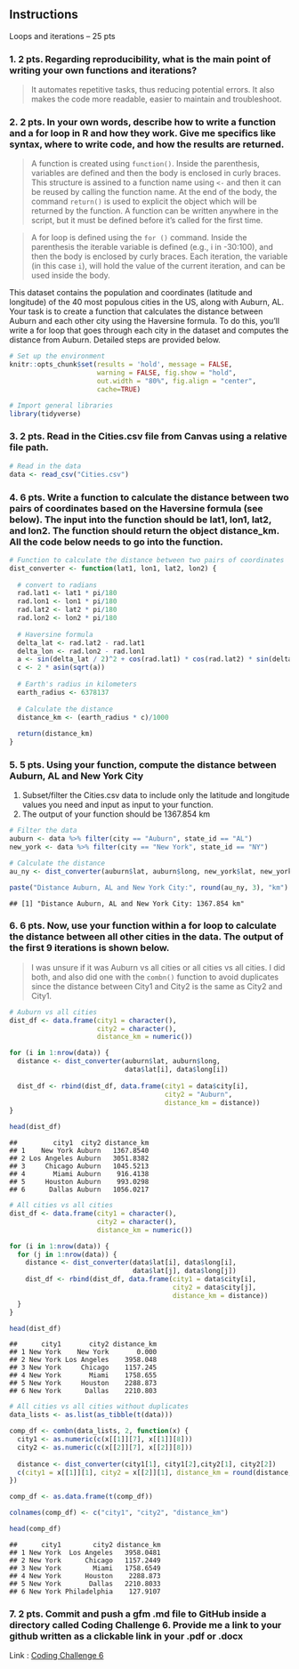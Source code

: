## Instructions

Loops and iterations – 25 pts

### 1. 2 pts. Regarding reproducibility, what is the main point of writing your own functions and iterations?

> It automates repetitive tasks, thus reducing potential errors. It also
> makes the code more readable, easier to maintain and troubleshoot.

### 2. 2 pts. In your own words, describe how to write a function and a for loop in R and how they work. Give me specifics like syntax, where to write code, and how the results are returned.

> A function is created using `function()`. Inside the parenthesis,
> variables are defined and then the body is enclosed in curly braces.
> This structure is assined to a function name using `<-` and then it
> can be reused by calling the function name. At the end of the body,
> the command `return()` is used to explicit the object which will be
> returned by the function. A function can be written anywhere in the
> script, but it must be defined before it’s called for the first time.

> A for loop is defined using the `for ()` command. Inside the
> parenthesis the iterable variable is defined (e.g., i in -30:100), and
> then the body is enclosed by curly braces. Each iteration, the
> variable (in this case `i`), will hold the value of the current
> iteration, and can be used inside the body.

This dataset contains the population and coordinates (latitude and
longitude) of the 40 most populous cities in the US, along with Auburn,
AL. Your task is to create a function that calculates the distance
between Auburn and each other city using the Haversine formula. To do
this, you’ll write a for loop that goes through each city in the dataset
and computes the distance from Auburn. Detailed steps are provided
below.

``` r
# Set up the environment
knitr::opts_chunk$set(results = 'hold', message = FALSE,
                      warning = FALSE, fig.show = "hold",
                      out.width = "80%", fig.align = "center",
                      cache=TRUE)

# Import general libraries 
library(tidyverse)
```

### 3. 2 pts. Read in the Cities.csv file from Canvas using a relative file path.

``` r
# Read in the data
data <- read_csv("Cities.csv")
```

### 4. 6 pts. Write a function to calculate the distance between two pairs of coordinates based on the Haversine formula (see below). The input into the function should be lat1, lon1, lat2, and lon2. The function should return the object distance_km. All the code below needs to go into the function.

``` r
# Function to calculate the distance between two pairs of coordinates
dist_converter <- function(lat1, lon1, lat2, lon2) {
  
  # convert to radians
  rad.lat1 <- lat1 * pi/180
  rad.lon1 <- lon1 * pi/180
  rad.lat2 <- lat2 * pi/180
  rad.lon2 <- lon2 * pi/180
  
  # Haversine formula
  delta_lat <- rad.lat2 - rad.lat1
  delta_lon <- rad.lon2 - rad.lon1
  a <- sin(delta_lat / 2)^2 + cos(rad.lat1) * cos(rad.lat2) * sin(delta_lon / 2)^2
  c <- 2 * asin(sqrt(a)) 
  
  # Earth's radius in kilometers
  earth_radius <- 6378137
  
  # Calculate the distance
  distance_km <- (earth_radius * c)/1000
  
  return(distance_km)
}
```

### 5. 5 pts. Using your function, compute the distance between Auburn, AL and New York City

1.  Subset/filter the Cities.csv data to include only the latitude and
    longitude values you need and input as input to your function.
2.  The output of your function should be 1367.854 km

``` r
# Filter the data
auburn <- data %>% filter(city == "Auburn", state_id == "AL")
new_york <- data %>% filter(city == "New York", state_id == "NY")

# Calculate the distance
au_ny <- dist_converter(auburn$lat, auburn$long, new_york$lat, new_york$long)

paste("Distance Auburn, AL and New York City:", round(au_ny, 3), "km")
```

    ## [1] "Distance Auburn, AL and New York City: 1367.854 km"

### 6. 6 pts. Now, use your function within a for loop to calculate the distance between all other cities in the data. The output of the first 9 iterations is shown below.

> I was unsure if it was Auburn vs all cities or all cities vs all
> cities. I did both, and also did one with the `combn()` function to
> avoid duplicates since the distance between City1 and City2 is the
> same as City2 and City1.

``` r
# Auburn vs all cities
dist_df <- data.frame(city1 = character(),
                      city2 = character(),
                      distance_km = numeric())

for (i in 1:nrow(data)) {
  distance <- dist_converter(auburn$lat, auburn$long,
                             data$lat[i], data$long[i])
  
  dist_df <- rbind(dist_df, data.frame(city1 = data$city[i],
                                       city2 = "Auburn",
                                       distance_km = distance))
}

head(dist_df)
```

    ##         city1  city2 distance_km
    ## 1    New York Auburn   1367.8540
    ## 2 Los Angeles Auburn   3051.8382
    ## 3     Chicago Auburn   1045.5213
    ## 4       Miami Auburn    916.4138
    ## 5     Houston Auburn    993.0298
    ## 6      Dallas Auburn   1056.0217

``` r
# All cities vs all cities
dist_df <- data.frame(city1 = character(),
                      city2 = character(),
                      distance_km = numeric())

for (i in 1:nrow(data)) {
  for (j in 1:nrow(data)) {
    distance <- dist_converter(data$lat[i], data$long[i],
                               data$lat[j], data$long[j])
    dist_df <- rbind(dist_df, data.frame(city1 = data$city[i],
                                         city2 = data$city[j],
                                         distance_km = distance))
  }
}

head(dist_df)
```

    ##      city1       city2 distance_km
    ## 1 New York    New York       0.000
    ## 2 New York Los Angeles    3958.048
    ## 3 New York     Chicago    1157.245
    ## 4 New York       Miami    1758.655
    ## 5 New York     Houston    2288.873
    ## 6 New York      Dallas    2210.803

``` r
# All cities vs all cities without duplicates
data_lists <- as.list(as_tibble(t(data)))

comp_df <- combn(data_lists, 2, function(x) {
  city1 <- as.numeric(c(x[[1]][7], x[[1]][8]))
  city2 <- as.numeric(c(x[[2]][7], x[[2]][8]))
  
  distance <- dist_converter(city1[1], city1[2],city2[1], city2[2])
  c(city1 = x[[1]][1], city2 = x[[2]][1], distance_km = round(distance, 4))
})

comp_df <- as.data.frame(t(comp_df)) 

colnames(comp_df) <- c("city1", "city2", "distance_km")

head(comp_df)
```

    ##      city1        city2 distance_km
    ## 1 New York  Los Angeles   3958.0481
    ## 2 New York      Chicago   1157.2449
    ## 3 New York        Miami   1758.6549
    ## 4 New York      Houston    2288.873
    ## 5 New York       Dallas   2210.8033
    ## 6 New York Philadelphia    127.9107

### 7. 2 pts. Commit and push a gfm .md file to GitHub inside a directory called Coding Challenge 6. Provide me a link to your github written as a clickable link in your .pdf or .docx

Link : [Coding Challenge
6](https://github.com/bielasilva/PLPA-5820-SP2025/blob/main/Coding%20Challenge%206/)
